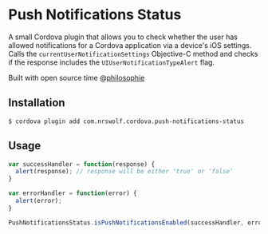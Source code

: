 Push Notifications Status
======
A small Cordova plugin that allows you to check whether the user has allowed notifications for a Cordova application via a device's iOS settings.  Calls the ```currentUserNotificationSettings``` Objective-C method and checks if the response includes the ```UIUserNotificationTypeAlert``` flag.

Built with open source time @[philosophie](http://philosophie.is)

## Installation

```
$ cordova plugin add com.nrswolf.cordova.push-notifications-status
```

## Usage

```javascript
var successHandler = function(response) {
  alert(response); // response will be either 'true' or 'false'
}

var errorHandler = function(error) {
  alert(error);
}

PushNotificationsStatus.isPushNotificationsEnabled(successHandler, errorHandler);
```

